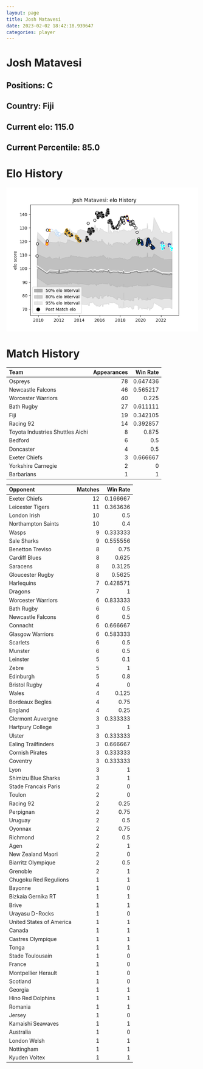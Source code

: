 ```yaml
---  
layout: page  
title: Josh Matavesi  
date: 2023-02-02 18:42:18.939647  
categories: player  
---
```

# Josh Matavesi

## Positions: C

## Country: Fiji

## Current elo: 115.0

## Current Percentile: 85.0

# Elo History


![elo history](history_JoshMatavesi.png)
# Match History


| Team                             |   Appearances |   Win Rate |
|:---------------------------------|--------------:|-----------:|
| Ospreys                          |            78 |   0.647436 |
| Newcastle Falcons                |            46 |   0.565217 |
| Worcester Warriors               |            40 |   0.225    |
| Bath Rugby                       |            27 |   0.611111 |
| Fiji                             |            19 |   0.342105 |
| Racing 92                        |            14 |   0.392857 |
| Toyota Industries Shuttles Aichi |             8 |   0.875    |
| Bedford                          |             6 |   0.5      |
| Doncaster                        |             4 |   0.5      |
| Exeter Chiefs                    |             3 |   0.666667 |
| Yorkshire Carnegie               |             2 |   0        |
| Barbarians                       |             1 |   1        |

| Opponent                 |   Matches |   Win Rate |
|:-------------------------|----------:|-----------:|
| Exeter Chiefs            |        12 |   0.166667 |
| Leicester Tigers         |        11 |   0.363636 |
| London Irish             |        10 |   0.5      |
| Northampton Saints       |        10 |   0.4      |
| Wasps                    |         9 |   0.333333 |
| Sale Sharks              |         9 |   0.555556 |
| Benetton Treviso         |         8 |   0.75     |
| Cardiff Blues            |         8 |   0.625    |
| Saracens                 |         8 |   0.3125   |
| Gloucester Rugby         |         8 |   0.5625   |
| Harlequins               |         7 |   0.428571 |
| Dragons                  |         7 |   1        |
| Worcester Warriors       |         6 |   0.833333 |
| Bath Rugby               |         6 |   0.5      |
| Newcastle Falcons        |         6 |   0.5      |
| Connacht                 |         6 |   0.666667 |
| Glasgow Warriors         |         6 |   0.583333 |
| Scarlets                 |         6 |   0.5      |
| Munster                  |         6 |   0.5      |
| Leinster                 |         5 |   0.1      |
| Zebre                    |         5 |   1        |
| Edinburgh                |         5 |   0.8      |
| Bristol Rugby            |         4 |   0        |
| Wales                    |         4 |   0.125    |
| Bordeaux Begles          |         4 |   0.75     |
| England                  |         4 |   0.25     |
| Clermont Auvergne        |         3 |   0.333333 |
| Hartpury College         |         3 |   1        |
| Ulster                   |         3 |   0.333333 |
| Ealing Trailfinders      |         3 |   0.666667 |
| Cornish Pirates          |         3 |   0.333333 |
| Coventry                 |         3 |   0.333333 |
| Lyon                     |         3 |   1        |
| Shimizu Blue Sharks      |         3 |   1        |
| Stade Francais Paris     |         2 |   0        |
| Toulon                   |         2 |   0        |
| Racing 92                |         2 |   0.25     |
| Perpignan                |         2 |   0.75     |
| Uruguay                  |         2 |   0.5      |
| Oyonnax                  |         2 |   0.75     |
| Richmond                 |         2 |   0.5      |
| Agen                     |         2 |   1        |
| New Zealand Maori        |         2 |   0        |
| Biarritz Olympique       |         2 |   0.5      |
| Grenoble                 |         2 |   1        |
| Chugoku Red Regulions    |         1 |   1        |
| Bayonne                  |         1 |   0        |
| Bizkaia Gernika RT       |         1 |   1        |
| Brive                    |         1 |   1        |
| Urayasu D-Rocks          |         1 |   0        |
| United States of America |         1 |   1        |
| Canada                   |         1 |   1        |
| Castres Olympique        |         1 |   1        |
| Tonga                    |         1 |   1        |
| Stade Toulousain         |         1 |   0        |
| France                   |         1 |   0        |
| Montpellier Herault      |         1 |   0        |
| Scotland                 |         1 |   0        |
| Georgia                  |         1 |   1        |
| Hino Red Dolphins        |         1 |   1        |
| Romania                  |         1 |   1        |
| Jersey                   |         1 |   0        |
| Kamaishi Seawaves        |         1 |   1        |
| Australia                |         1 |   0        |
| London Welsh             |         1 |   1        |
| Nottingham               |         1 |   1        |
| Kyuden Voltex            |         1 |   1        |